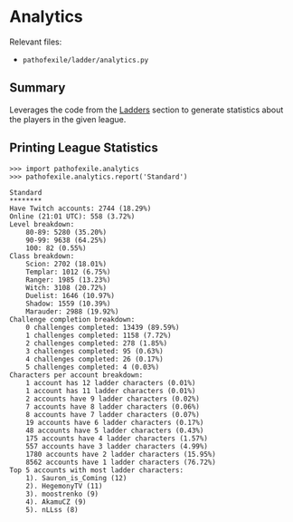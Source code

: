 Analytics
=========

Relevant files:

* `pathofexile/ladder/analytics.py`


Summary
-------

Leverages the code from the <a href="ladders.md">Ladders</a> section to
generate statistics about the players in the given league.


Printing League Statistics
--------------------------

    >>> import pathofexile.analytics
    >>> pathofexile.analytics.report('Standard')

    Standard
    ********
    Have Twitch accounts: 2744 (18.29%)
    Online (21:01 UTC): 558 (3.72%)
    Level breakdown:
        80-89: 5280 (35.20%)
        90-99: 9638 (64.25%)
        100: 82 (0.55%)
    Class breakdown:
        Scion: 2702 (18.01%)
        Templar: 1012 (6.75%)
        Ranger: 1985 (13.23%)
        Witch: 3108 (20.72%)
        Duelist: 1646 (10.97%)
        Shadow: 1559 (10.39%)
        Marauder: 2988 (19.92%)
    Challenge completion breakdown:
        0 challenges completed: 13439 (89.59%)
        1 challenges completed: 1158 (7.72%)
        2 challenges completed: 278 (1.85%)
        3 challenges completed: 95 (0.63%)
        4 challenges completed: 26 (0.17%)
        5 challenges completed: 4 (0.03%)
    Characters per account breakdown:
        1 account has 12 ladder characters (0.01%)
        1 account has 11 ladder characters (0.01%)
        2 accounts have 9 ladder characters (0.02%)
        7 accounts have 8 ladder characters (0.06%)
        8 accounts have 7 ladder characters (0.07%)
        19 accounts have 6 ladder characters (0.17%)
        48 accounts have 5 ladder characters (0.43%)
        175 accounts have 4 ladder characters (1.57%)
        557 accounts have 3 ladder characters (4.99%)
        1780 accounts have 2 ladder characters (15.95%)
        8562 accounts have 1 ladder characters (76.72%)
    Top 5 accounts with most ladder characters:
        1). Sauron_is_Coming (12)
        2). HegemonyTV (11)
        3). moostrenko (9)
        4). AkamuCZ (9)
        5). nLLss (8)
